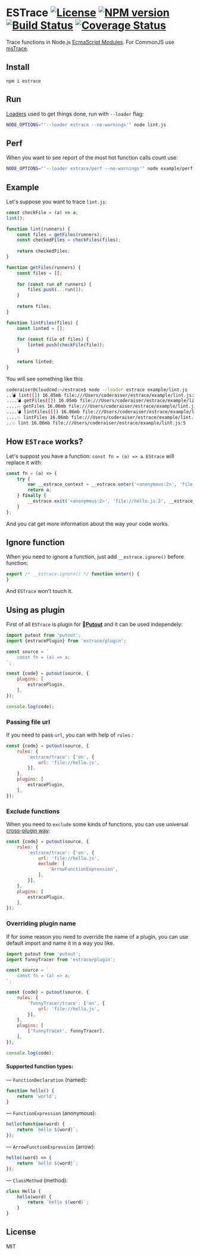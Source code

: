 # ESTrace [![License][LicenseIMGURL]][LicenseURL] [![NPM version][NPMIMGURL]][NPMURL] [![Build Status][BuildStatusIMGURL]][BuildStatusURL] [![Coverage Status][CoverageIMGURL]][CoverageURL]

[NPMIMGURL]: https://img.shields.io/npm/v/estrace.svg?style=flat
[BuildStatusURL]: https://github.com/coderaiser/estrace/actions?query=workflow%3A%22Node+CI%22 "Build Status"
[BuildStatusIMGURL]: https://github.com/coderaiser/estrace/workflows/Node%20CI/badge.svg
[LicenseIMGURL]: https://img.shields.io/badge/license-MIT-317BF9.svg?style=flat
[NPMURL]: https://npmjs.org/package/estrace "npm"
[LicenseURL]: https://tldrlegal.com/license/mit-license "MIT License"
[CoverageURL]: https://coveralls.io/github/coderaiser/estrace?branch=master
[CoverageIMGURL]: https://coveralls.io/repos/coderaiser/estrace/badge.svg?branch=master&service=github

Trace functions in Node.js [EcmaScript Modules](https://nodejs.org/api/esm.html#esm_modules_ecmascript_modules). For CommonJS use [njsTrace](https://github.com/ValYouW/njsTrace).

## Install

`npm i estrace`

## Run

[Loaders](https://nodejs.org/api/esm.html#esm_loaders) used to get things done, run with `--loader` flag:

```sh
NODE_OPTIONS="'--loader estrace --no-warnings'" node lint.js
```

## Perf

When you want to see report of the most hot function calls count use:

```sh
NODE_OPTIONS="'--loader estrace/perf --no-warnings'" node example/perf.js
```

## Example

Let's suppose you want to trace `lint.js`:

```js
const checkFile = (a) => a;
lint();

function lint(runners) {
    const files = getFiles(runners);
    const checkedFiles = checkFiles(files);
    
    return checkedFiles;
}

function getFiles(runners) {
    const files = [];
    
    for (const run of runners) {
        files.push(...run());
    }
    
    return files;
}

function lintFiles(files) {
    const linted = [];
    
    for (const file of files) {
        linted.push(checkFile(file));
    }
    
    return linted;
}
```

You will see something like this

```sh
coderaiser@cloudcmd:~/estrace$ node --loader estrace example/lint.js
..💣 lint([]) 16.05mb file:///Users/coderaiser/estrace/example/lint.js:5
....💣 getFiles([]) 16.05mb file:///Users/coderaiser/estrace/example/lint.js:12
....💥 getFiles 16.06mb file:///Users/coderaiser/estrace/example/lint.js:12
....💣 lintFiles([]) 16.06mb file:///Users/coderaiser/estrace/example/lint.js:22
....💥 lintFiles 16.06mb file:///Users/coderaiser/estrace/example/lint.js:22
..💥 lint 16.06mb file:///Users/coderaiser/estrace/example/lint.js:5
```

## How `ESTrace` works?

Let's suppost you have a function: `const fn = (a) => a`. `EStrace` will replace it with:

```js
const fn = (a) => {
    try {
        var __estrace_context = __estrace.enter('<anonymous:2>', 'file://hello.js:2', arguments);
        return a;
    } finally {
        __estrace.exit('<anonymous:2>', 'file://hello.js:2', __estrace_context);
    }
};
```

And you cat get more information about the way your code works.

## Ignore function

When you need to ignore a function, just add `__estrace.ignore()` before function:

```js
export /* __estrace.ignore() */ function enter() {
}
```

And `ESTrace` won't touch it.

## Using as plugin

First of all `ESTrace` is plugin for 🐊[**Putout**](https://github.com/coderaiser/putout) and it can be used independely:

```js
import putout from 'putout';
import {estracePlugin} from 'estrace/plugin';

const source = `
    const fn = (a) => a;
`;

const {code} = putout(source, {
    plugins: [
        estracePlugin,
    ],
});

console.log(code);
```

### Passing file url

If you need to pass `url`, you can with help of `rules` :

```js
const {code} = putout(source, {
    rules: {
        'estrace/trace': ['on', {
            url: 'file://hello.js',
        }],
    },
    plugins: [
        estracePlugin,
    ],
});
```

### Exclude functions

When you need to `exclude` some kinds of functions, you can use universal [cross-plugin way](https://github.com/coderaiser/putout#exclude):

```js
const {code} = putout(source, {
    rules: {
        'estrace/trace': ['on', {
            url: 'file://hello.js',
            exclude: [
                'ArrowFunctionExpression',
            ],
        }],
    },
    plugins: [
        estracePlugin,
    ],
});
```

### Overriding plugin name

If for some reason you need to override the name of a plugin, you can use default import
and name it in a way you like.

```js
import putout from 'putout';
import funnyTracer from 'estrace/plugin';

const source = `
    const fn = (a) => a;
`;

const {code} = putout(source, {
    rules: {
        'funnyTracer/trace': ['on', {
            url: 'file://hello.js',
        }],
    },
    plugins: [
        ['funnyTracer', funnyTracer],
    ],
});

console.log(code);
```

#### Supported function types:

— `FunctionDeclaration` (named):

```js
function hello() {
    return 'world';
}
```

— `FunctionExpression` (anonymous):

```js
hello(function(word) {
    return `hello ${word}`;
});
```

— `ArrowFunctionExpression` (arrow):

```js
hello((word) => {
    return `hello ${word}`;
});
```

— `ClassMethod` (method):

```js
class Hello {
    hello(word) {
        return `hello ${word}`;
    }
}
```

## License

MIT
